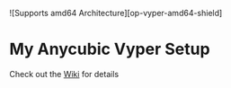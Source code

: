 ![Supports amd64 Architecture][op-vyper-amd64-shield]

# My Anycubic Vyper Setup
Check out the [Wiki](https://github.com/rchamp26/Octoprint_AnycubicVyper/wiki) for details
